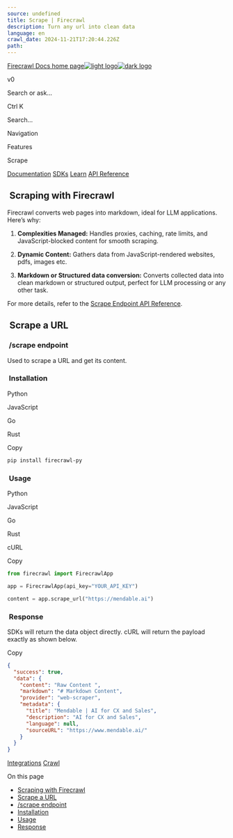 ```yaml
---
source: undefined
title: Scrape | Firecrawl
description: Turn any url into clean data
language: en
crawl_date: 2024-11-21T17:20:44.226Z
path: 
---
```


[Firecrawl Docs home page![light logo](https://mintlify.s3-us-west-1.amazonaws.com/firecrawl/logo/light.svg)![dark logo](https://mintlify.s3-us-west-1.amazonaws.com/firecrawl/logo/dark.svg)](https://firecrawl.dev)

v0

Search or ask...

Ctrl K

Search...

Navigation

Features

Scrape

[Documentation](/v0/introduction) [SDKs](/v0/sdks/python) [Learn](https://www.firecrawl.dev/blog/category/tutorials) [API Reference](/v0/api-reference/introduction)

## [​](\#scraping-with-firecrawl)  Scraping with Firecrawl

Firecrawl converts web pages into markdown, ideal for LLM applications. Here’s why:

1. **Complexities Managed:**
Handles proxies, caching, rate limits, and JavaScript-blocked content for smooth scraping.

2. **Dynamic Content:**
Gathers data from JavaScript-rendered websites, pdfs, images etc.

3. **Markdown or Structured data conversion:**
Converts collected data into clean markdown or structured output, perfect for LLM processing or any other task.


For more details, refer to the [Scrape Endpoint API Reference](https://docs.firecrawl.dev/api-reference/endpoint/scrape).

## [​](\#scrape-a-url)  Scrape a URL

### [​](\#scrape-endpoint)  /scrape endpoint

Used to scrape a URL and get its content.

### [​](\#installation)  Installation

Python

JavaScript

Go

Rust

Copy

```bash
pip install firecrawl-py

```

### [​](\#usage)  Usage

Python

JavaScript

Go

Rust

cURL

Copy

```python
from firecrawl import FirecrawlApp

app = FirecrawlApp(api_key="YOUR_API_KEY")

content = app.scrape_url("https://mendable.ai")

```

### [​](\#response)  Response

SDKs will return the data object directly. cURL will return the payload exactly as shown below.

Copy

```json
{
  "success": true,
  "data": {
    "content": "Raw Content ",
    "markdown": "# Markdown Content",
    "provider": "web-scraper",
    "metadata": {
      "title": "Mendable | AI for CX and Sales",
      "description": "AI for CX and Sales",
      "language": null,
      "sourceURL": "https://www.mendable.ai/"
    }
  }
}

```

[Integrations](/integrations) [Crawl](/v0/features/crawl)

On this page

- [Scraping with Firecrawl](#scraping-with-firecrawl)
- [Scrape a URL](#scrape-a-url)
- [/scrape endpoint](#scrape-endpoint)
- [Installation](#installation)
- [Usage](#usage)
- [Response](#response)


